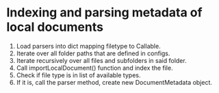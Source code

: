 # Indexing and parsing metadata of local documents
1. Load parsers into dict mapping filetype to Callable.
2. Iterate over all folder paths that are defined in configs.
3. Iterate recursively over all files and subfolders in said folder.
4. Call importLocalDocument() function and index the file.
5. Check if file type is in list of available types.
6. If it is, call the parser method, create new DocumentMetadata object.